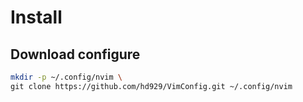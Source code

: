 # Install

## Download configure

```bash
mkdir -p ~/.config/nvim \
git clone https://github.com/hd929/VimConfig.git ~/.config/nvim
```
